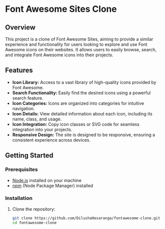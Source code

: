 # Font Awesome Sites Clone

## Overview

This project is a clone of Font Awesome Sites, aiming to provide a similar experience and functionality for users looking to explore and use Font Awesome icons on their websites. It allows users to easily browse, search, and integrate Font Awesome icons into their projects.

## Features

- **Icon Library:** Access to a vast library of high-quality icons provided by Font Awesome.
- **Search Functionality:** Easily find the desired icons using a powerful search feature.
- **Icon Categories:** Icons are organized into categories for intuitive navigation.
- **Icon Details:** View detailed information about each icon, including its name, class, and usage.
- **Icon Integration:** Copy icon classes or SVG code for seamless integration into your projects.
- **Responsive Design:** The site is designed to be responsive, ensuring a consistent experience across devices.

## Getting Started

### Prerequisites

- [Node.js](https://nodejs.org/) installed on your machine
- [npm](https://www.npmjs.com/) (Node Package Manager) installed

### Installation

1. Clone the repository:

   ```bash
   git clone https://github.com/DilushaHesaranga/fontawesome-clone.git
   cd fontawesome-clone
